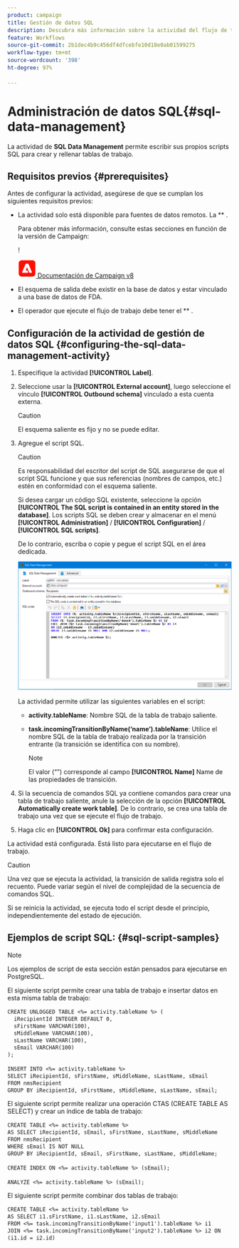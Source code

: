 ```yaml
---
product: campaign
title: Gestión de datos SQL
description: Descubra más información sobre la actividad del flujo de trabajo Gestión de datos SQL
feature: Workflows
source-git-commit: 2b1dec4b9c456df4dfcebfe10d18e0ab01599275
workflow-type: tm+mt
source-wordcount: '398'
ht-degree: 97%

---
```


# Administración de datos SQL{#sql-data-management}



La actividad de **SQL Data Management** permite escribir sus propios scripts SQL para crear y rellenar tablas de trabajo.

## Requisitos previos {#prerequisites}

Antes de configurar la actividad, asegúrese de que se cumplan los siguientes requisitos previos:

* La actividad solo está disponible para fuentes de datos remotos. La ** .

   Para obtener más información, consulte estas secciones en función de la versión de Campaign:

   !

   ![](assets/do-not-localize/v8.png)[  Documentación de Campaign v8](https://experienceleague.adobe.com/docs/campaign/campaign-v8/connect/fda.html)

* El esquema de salida debe existir en la base de datos y estar vinculado a una base de datos de FDA.
* El operador que ejecute el flujo de trabajo debe tener el ** .

## Configuración de la actividad de gestión de datos SQL {#configuring-the-sql-data-management-activity}

1. Especifique la actividad **[!UICONTROL Label]**.
1. Seleccione usar la **[!UICONTROL External account]**, luego seleccione el vínculo **[!UICONTROL Outbound schema]** vinculado a esta cuenta externa.

   >[!CAUTION]
   >
   >El esquema saliente es fijo y no se puede editar.

1. Agregue el script SQL.

   >[!CAUTION]
   >
   >Es responsabilidad del escritor del script de SQL asegurarse de que el script SQL funcione y que sus referencias (nombres de campos, etc.) estén en conformidad con el esquema saliente.

   Si desea cargar un código SQL existente, seleccione la opción **[!UICONTROL The SQL script is contained in an entity stored in the database]**. Los scripts SQL se deben crear y almacenar en el menú **[!UICONTROL Administration]** / **[!UICONTROL Configuration]** / **[!UICONTROL SQL scripts]**.

   De lo contrario, escriba o copie y pegue el script SQL en el área dedicada.

   ![](assets/sql_datamanagement.png)

   La actividad permite utilizar las siguientes variables en el script:

   * **activity.tableName**: Nombre SQL de la tabla de trabajo saliente.
   * **task.incomingTransitionByName(‘name’).tableName**: Utilice el nombre SQL de la tabla de trabajo realizada por la transición entrante (la transición se identifica con su nombre).

      >[!NOTE]
      >
      >El valor (“”) corresponde al campo **[!UICONTROL Name]** Name de las propiedades de transición.

1. Si la secuencia de comandos SQL ya contiene comandos para crear una tabla de trabajo saliente, anule la selección de la opción **[!UICONTROL Automatically create work table]**. De lo contrario, se crea una tabla de trabajo una vez que se ejecute el flujo de trabajo.
1. Haga clic en **[!UICONTROL Ok]** para confirmar esta configuración.

La actividad está configurada. Está listo para ejecutarse en el flujo de trabajo.

>[!CAUTION]
>
>Una vez que se ejecuta la actividad, la transición de salida registra solo el recuento. Puede variar según el nivel de complejidad de la secuencia de comandos SQL.
>  
>Si se reinicia la actividad, se ejecuta todo el script desde el principio, independientemente del estado de ejecución.

## Ejemplos de script SQL: {#sql-script-samples}

>[!NOTE]
>
>Los ejemplos de script de esta sección están pensados para ejecutarse en PostgreSQL.

El siguiente script permite crear una tabla de trabajo e insertar datos en esta misma tabla de trabajo:

```
CREATE UNLOGGED TABLE <%= activity.tableName %> (
  iRecipientId INTEGER DEFAULT 0,
  sFirstName VARCHAR(100),
  sMiddleName VARCHAR(100),
  sLastName VARCHAR(100),
  sEmail VARCHAR(100)
);

INSERT INTO <%= activity.tableName %>
SELECT iRecipientId, sFirstName, sMiddleName, sLastName, sEmail
FROM nmsRecipient
GROUP BY iRecipientId, sFirstName, sMiddleName, sLastName, sEmail;
```

El siguiente script permite realizar una operación CTAS (CREATE TABLE AS SELECT) y crear un índice de tabla de trabajo:

```
CREATE TABLE <%= activity.tableName %>
AS SELECT iRecipientId, sEmail, sFirstName, sLastName, sMiddleName
FROM nmsRecipient
WHERE sEmail IS NOT NULL
GROUP BY iRecipientId, sEmail, sFirstName, sLastName, sMiddleName;

CREATE INDEX ON <%= activity.tableName %> (sEmail);

ANALYZE <%= activity.tableName %> (sEmail);
```

El siguiente script permite combinar dos tablas de trabajo:

```
CREATE TABLE <%= activity.tableName %>
AS SELECT i1.sFirstName, i1.sLastName, i2.sEmail
FROM <%= task.incomingTransitionByName('input1').tableName %> i1
JOIN <%= task.incomingTransitionByName('input2').tableName %> i2 ON (i1.id = i2.id)
```
